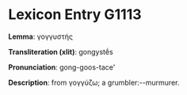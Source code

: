 # Lexicon Entry G1113

**Lemma**: γογγυστής

**Transliteration (xlit)**: gongystḗs

**Pronunciation**: gong-goos-tace'

**Description**:
from γογγύζω; a grumbler:--murmurer.

